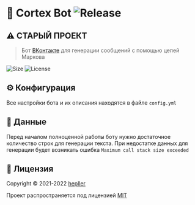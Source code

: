 # 🧠 Cortex Bot ![Release](https://img.shields.io/github/v/release/hepller/cortex-bot)

## ⚠ СТАРЫЙ ПРОЕКТ

> Бот [ВКонтакте](https://vk.com) для генерации сообщений с помощью цепей Маркова

![Size](https://img.shields.io/github/repo-size/hepller/cortex-bot)
![License](https://img.shields.io/github/license/hepller/cortex-bot)

## ⚙ Конфигурация

Все настройки бота и их описания находятся в файле `config.yml`

## 💾 Данные

Перед началом полноценной работы боту нужно достаточное количество строк для генерации текста. При недостатке данных для генерации будет возникать ошибка `Maximum call stack size exceeded`

## 📄 Лицензия

Copyright © 2021-2022 [hepller](https://github.com/hepller)

Проект распространяется под лицензией [MIT](license)
